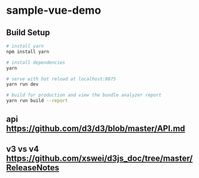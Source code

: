 # sample-vue-demo


## Build Setup

``` bash
# install yarn
npm install yarn

# install dependencies 
yarn

# serve with hot reload at localhost:8075
yarn run dev

# build for production and view the bundle analyzer report
yarn run build --report
```

## api https://github.com/d3/d3/blob/master/API.md

## v3 vs v4  https://github.com/xswei/d3js_doc/tree/master/ReleaseNotes
